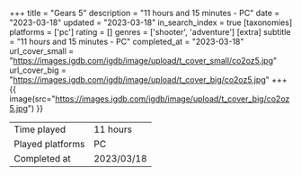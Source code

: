 +++
title = "Gears 5"
description = "11 hours and 15 minutes - PC"
date = "2023-03-18"
updated = "2023-03-18"
in_search_index = true
[taxonomies]
platforms = ['pc']
rating = []
genres = ['shooter', 'adventure']
[extra]
subtitle = "11 hours and 15 minutes - PC"
completed_at = "2023-03-18"
url_cover_small = "https://images.igdb.com/igdb/image/upload/t_cover_small/co2oz5.jpg"
url_cover_big = "https://images.igdb.com/igdb/image/upload/t_cover_big/co2oz5.jpg"
+++
{{ image(src="https://images.igdb.com/igdb/image/upload/t_cover_big/co2oz5.jpg") }}

|              |            |
| ------------ | ---------- |
| Time played  | 11 hours |
| Played platforms    | PC |
| Completed at | 2023/03/18 |


